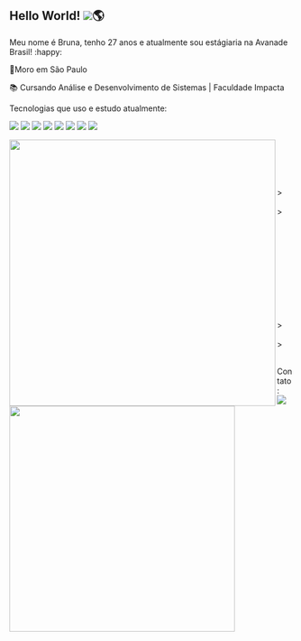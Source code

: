 
## Hello World! <img src="https://img.icons8.com/ultraviolet/20/fa314a/like.png"/>:earth_americas:

Meu nome é Bruna, tenho 27 anos e atualmente sou estágiaria na Avanade Brasil! :happy:

 :house_with_garden:Moro em São Paulo

:books: Cursando Análise e Desenvolvimento de Sistemas | Faculdade Impacta



Tecnologias que uso e estudo atualmente:

<p align="left">
<img src="https://img.icons8.com/color/48/fa314a/html-5--v1.png"/>
<img src="https://img.icons8.com/color/48/fa314a/css3.png"/>
<img src="https://img.icons8.com/color/48/fa314a/javascript.png"/>
<img src="https://img.icons8.com/fluent/48/000000/github.png"/>
<img src="https://img.icons8.com/color/48/000000/git.png"/>
<img src="https://img.icons8.com/color/48/000000/c-sharp-logo.png"/>
<img src="https://img.icons8.com/ios-filled/50/fa314a/angularjs.png"/>
<img src="https://img.icons8.com/color/48/4a90e2/visual-studio-code-2019.png"/>
</p>




<p>
    <img width="472px" align="left" src="https://github-readme-stats.vercel.app/api?username=Bruna-Pianco&theme=tokyonight"/><br/><br/><br/><br/><br/>><br/><br/>><br/><br/>
    <img width="400px" align="left" src="https://github-readme-stats.vercel.app/api/top-langs/?username=Bruna-Pianco&hide=html&layout=compact&theme=tokyonight" />   
</p>
<br/><br/><br/><br/><br/><br/><br/><br/><br/>><br/><br/>><br/><br/>

<p>
    Contato:
    <a href="https://www.linkedin.com/in/bruna-pianco/"><br/>
    <img src=https://img.shields.io/badge/LinkedIn-0077B5?style=for-the-badge&logo=linkedin&logoColor=white/>
    </a>
</p>



<!--
**Bruna-Pianco/Bruna-Pianco** is a ✨ _special_ ✨ repository because its `README.md` (this file) appears on your GitHub profile.

Here are some ideas to get you started:

- 🔭 I’m currently working on ...
- 🌱 I’m currently learning ...
- 👯 I’m looking to collaborate on ...
- 🤔 I’m looking for help with ...
- 💬 Ask me about ...
- 📫 How to reach me: ...
- 😄 Pronouns: ...
- ⚡ Fun fact: ...
-->
